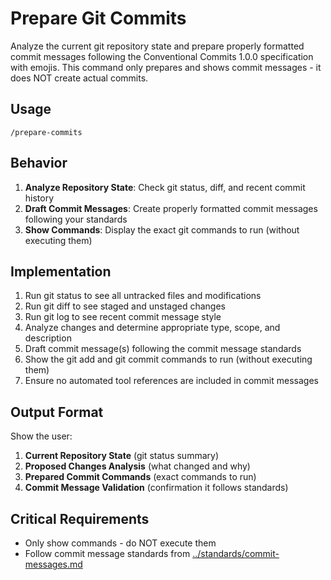 # Prepare Git Commits

Analyze the current git repository state and prepare properly formatted commit messages following the Conventional Commits 1.0.0 specification with emojis. This command only prepares and shows commit messages - it does NOT create actual commits.

## Usage

`/prepare-commits`

## Behavior

1. **Analyze Repository State**: Check git status, diff, and recent commit history
2. **Draft Commit Messages**: Create properly formatted commit messages following your standards
3. **Show Commands**: Display the exact git commands to run (without executing them)

## Implementation

1. Run git status to see all untracked files and modifications
2. Run git diff to see staged and unstaged changes  
3. Run git log to see recent commit message style
4. Analyze changes and determine appropriate type, scope, and description
5. Draft commit message(s) following the commit message standards
6. Show the git add and git commit commands to run (without executing them)
7. Ensure no automated tool references are included in commit messages

## Output Format

Show the user:
1. **Current Repository State** (git status summary)
2. **Proposed Changes Analysis** (what changed and why)
3. **Prepared Commit Commands** (exact commands to run)
4. **Commit Message Validation** (confirmation it follows standards)

## Critical Requirements

- Only show commands - do NOT execute them
- Follow commit message standards from [../standards/commit-messages.md](../standards/commit-messages.md)